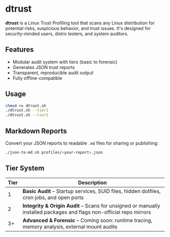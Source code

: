 # dtrust

**dtrust** is a Linux Trust Profiling tool that scans any Linux distribution for potential risks, suspicious behavior, and trust issues. It's designed for security-minded users, distro testers, and system auditors.

## Features

- Modular audit system with tiers (basic to forensic)
- Generates JSON trust reports
- Transparent, reproducible audit output
- Fully offline-compatible

## Usage

```bash
chmod +x dtrust.sh
./dtrust.sh --tier1
./dtrust.sh --tier2
```

## Markdown Reports

Convert your JSON reports to readable `.md` files for sharing or publishing:

```bash
./json-to-md.sh profiles/<your-report>.json
```

## Tier System

| Tier | Description |
|------|-------------|
| 1    | **Basic Audit** – Startup services, SUID files, hidden dotfiles, cron jobs, and open ports |
| 2    | **Integrity & Origin Audit** – Scans for unsigned or manually installed packages and flags non-official repo mirrors |
| 3+   | **Advanced & Forensic** – Coming soon: runtime tracing, memory analysis, external mount audits |
